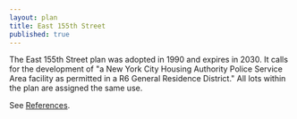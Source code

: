 ```yaml
---
layout: plan
title: East 155th Street
published: true
---
```


The East 155th Street plan was adopted in 1990 and expires in 2030. It calls for the development of "a New York City Housing Authority Police Service Area facility as permitted in a R6 General Residence District." All lots within the plan are assigned the same use.

See [References](http://www.urbanreviewer.org/#page=references.html). 
